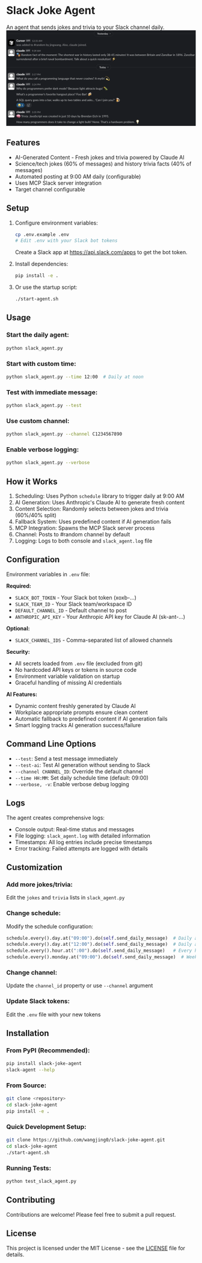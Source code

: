 # Slack Joke Agent

An agent that sends jokes and trivia to your Slack channel daily.
![jokes](https://github.com/wangjing0/slack-joke-agent/raw/main/jokes.png)

## Features

- AI-Generated Content - Fresh jokes and trivia powered by Claude AI
- Science/tech jokes (60% of messages) and history trivia facts (40% of messages)
- Automated posting at 9:00 AM daily (configurable)
- Uses MCP Slack server integration
- Target channel configurable

## Setup

1. Configure environment variables:
   ```bash
   cp .env.example .env
   # Edit .env with your Slack bot tokens
   ```
   Create a Slack app at https://api.slack.com/apps to get the bot token.

2. Install dependencies:
   ```bash
   pip install -e .
   ```

3. Or use the startup script:
   ```bash
   ./start-agent.sh
   ```

## Usage

### Start the daily agent:
```bash
python slack_agent.py
```

### Start with custom time:
```bash
python slack_agent.py --time 12:00  # Daily at noon
```

### Test with immediate message:
```bash
python slack_agent.py --test
```

### Use custom channel:
```bash
python slack_agent.py --channel C1234567890
```

### Enable verbose logging:
```bash
python slack_agent.py --verbose
```


## How it Works

1. Scheduling: Uses Python `schedule` library to trigger daily at 9:00 AM
2. AI Generation: Uses Anthropic's Claude AI to generate fresh content
3. Content Selection: Randomly selects between jokes and trivia (60%/40% split)
4. Fallback System: Uses predefined content if AI generation fails
5. MCP Integration: Spawns the MCP Slack server process
6. Channel: Posts to #random channel by default
7. Logging: Logs to both console and `slack_agent.log` file

## Configuration

Environment variables in `.env` file:

**Required:**
- `SLACK_BOT_TOKEN` - Your Slack bot token (xoxb-...)
- `SLACK_TEAM_ID` - Your Slack team/workspace ID
- `DEFAULT_CHANNEL_ID` - Default channel to post
- `ANTHROPIC_API_KEY` - Your Anthropic API key for Claude AI (sk-ant-...)

**Optional:**
- `SLACK_CHANNEL_IDS` - Comma-separated list of allowed channels

**Security:**
- All secrets loaded from `.env` file (excluded from git)
- No hardcoded API keys or tokens in source code
- Environment variable validation on startup
- Graceful handling of missing AI credentials

**AI Features:**
- Dynamic content freshly generated by Claude AI
- Workplace appropriate prompts ensure clean content
- Automatic fallback to predefined content if AI generation fails
- Smart logging tracks AI generation success/failure

## Command Line Options

- `--test`: Send a test message immediately
- `--test-ai`: Test AI generation without sending to Slack
- `--channel CHANNEL_ID`: Override the default channel
- `--time HH:MM`: Set daily schedule time (default: 09:00)
- `--verbose, -v`: Enable verbose debug logging

## Logs

The agent creates comprehensive logs:
- Console output: Real-time status and messages
- File logging: `slack_agent.log` with detailed information
- Timestamps: All log entries include precise timestamps
- Error tracking: Failed attempts are logged with details

## Customization

### Add more jokes/trivia:
Edit the `jokes` and `trivia` lists in `slack_agent.py`

### Change schedule:
Modify the schedule configuration:
```python
schedule.every().day.at("09:00").do(self.send_daily_message)  # Daily at 9 AM (current)
schedule.every().day.at("12:00").do(self.send_daily_message)  # Daily at noon
schedule.every().hour.at(":00").do(self.send_daily_message)   # Every hour
schedule.every().monday.at("09:00").do(self.send_daily_message)  # Weekly on Monday
```

### Change channel:
Update the `channel_id` property or use `--channel` argument

### Update Slack tokens:
Edit the `.env` file with your new tokens

## Installation

### From PyPI (Recommended):
```bash
pip install slack-joke-agent
slack-agent --help
```

### From Source:
```bash
git clone <repository>
cd slack-joke-agent
pip install -e .
```

### Quick Development Setup:
```bash
git clone https://github.com/wangjing0/slack-joke-agent.git
cd slack-joke-agent
./start-agent.sh
```

### Running Tests:
```bash
python test_slack_agent.py
```

## Contributing

Contributions are welcome! Please feel free to submit a pull request.

## License

This project is licensed under the MIT License - see the [LICENSE](LICENSE) file for details.